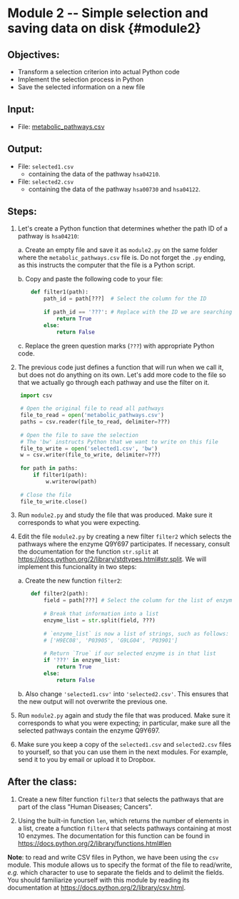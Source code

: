 # Module 2 -- Simple selection and saving data on disk {#module2}

## Objectives:
- Transform a selection criterion into actual Python code
- Implement the selection process in Python
- Save the selected information on a new file

## Input:
- File: [metabolic_pathways.csv](files/metabolic_pathways.csv)

## Output:
- File: `selected1.csv`
    * containing the data of the pathway `hsa04210`.
- File: `selected2.csv`
    * containing the data of the pathway `hsa00730` and `hsa04122`.

## Steps:

1. Let's create a Python function that determines whether the path ID of a pathway is `hsa04210`:

    a. Create an empty file and save it as `module2.py` on the same folder where the `metabolic_pathways.csv` file is.
    Do not forget the `.py` ending, as this instructs the computer that the file is a Python script.
    
    b. Copy and paste the following code to your file:
    ```python
        def filter1(path):
            path_id = path[???]  # Select the column for the ID
            
            if path_id == '???': # Replace with the ID we are searching for
                return True
            else:
                return False
    ```
    
    c. Replace the green question marks (`???`) with appropriate Python code.

2. The previous code just defines a function that will run when we call it, but does not do anything on its own.
Let's add more code to the file so that we actually go through each pathway and use the filter on it.
```python
    import csv
    
    # Open the original file to read all pathways
    file_to_read = open('metabolic_pathways.csv')
    paths = csv.reader(file_to_read, delimiter=???)
    
    # Open the file to save the selection
    # The 'bw' instructs Python that we want to write on this file
    file_to_write = open('selected1.csv', 'bw')
    w = csv.writer(file_to_write, delimiter=???)
    
    for path in paths:
        if filter1(path):
            w.writerow(path)
    
    # Close the file
    file_to_write.close()
```

3. Run `module2.py` and study the file that was produced.
Make sure it corresponds to what you were expecting.

4. Edit the file `module2.py` by creating a new filter `filter2` which selects the pathways where the enzyme Q9Y697 participates.
If necessary, consult the documentation for the function `str.split` at <https://docs.python.org/2/library/stdtypes.html#str.split>.
We will implement this funcionality in two steps:

    a. Create the new function `filter2`:
    ```python
        def filter2(path):
            field = path[???] # Select the column for the list of enzymes
            
            # Break that information into a list
            enzyme_list = str.split(field, ???)
            
            # `enzyme_list` is now a list of strings, such as follows:
            # ['H9EC08', 'P03905', 'G9LG04', 'P03901']
            
            # Return `True` if our selected enzyme is in that list
            if '???' in enzyme_list:
                return True
            else:
                return False
    ```
    
    b. Also change `'selected1.csv'` into `'selected2.csv'`.
    This ensures that the new output will not overwrite the previous one.

5. Run `module2.py` again and study the file that was produced.
Make sure it corresponds to what you were expecting; in particular, make sure all the selected pathways contain the enzyme Q9Y697.

6. Make sure you keep a copy of the `selected1.csv` and `selected2.csv` files to yourself, so that you can use them in the next modules.
For example, send it to you by email or upload it to Dropbox.

## After the class:

1. Create a new filter function `filter3` that selects the pathways that are part of the class "Human Diseases; Cancers".

2. Using the built-in function `len`, which returns the number of elements in a list, create a function `filter4` that selects pathways containing at most 10 enzymes.
The documentation for this function can be found in <https://docs.python.org/2/library/functions.html#len>

**Note**: to read and write CSV files in Python, we have been using the `csv` module.
This module allows us to specify the format of the file to read/write, _e.g._ which character to use to separate the fields and to delimit the fields.
You should familiarize yourself with this module by reading its documentation at <https://docs.python.org/2/library/csv.html>.



